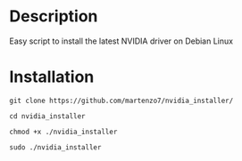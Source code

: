# Description
Easy script to install the latest NVIDIA driver on Debian Linux
# Installation

`git clone https://github.com/martenzo7/nvidia_installer/`

`cd nvidia_installer`

`chmod +x ./nvidia_installer`

`sudo ./nvidia_installer`
